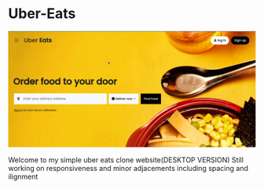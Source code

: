 # Uber-Eats

<img src="https://github.com/ramo-dev/Uber-Eats/blob/main/UberEats.png?raw=true">

Welcome to my simple uber eats clone website(DESKTOP VERSION)
Still working on responsiveness and minor adjacements including spacing and ilignment
